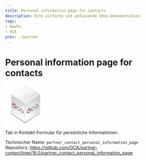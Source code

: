 ```yaml
---
title: Personal information page for contacts
description: Eine einfache und umfassende Odoo-Dokumentation.
tags:
- HowTo
- OCA
prev: ./partner
---
```

# Personal information page for contacts
![icon_oca_app](assets/icon_oca_app.png)

Tab in Kontakt-Formular für persönliche Informationen.

Technischer Name: `partner_contact_personal_information_page`\
Repository: <https://github.com/OCA/partner-contact/tree/16.0/partner_contact_personal_information_page>
